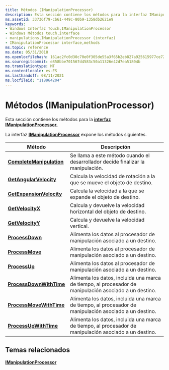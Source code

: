 ```yaml
---
title: Métodos (IManipulationProcessor)
description: Esta sección contiene los métodos para la interfaz IManipulationProcessor.
ms.assetid: 33736f79-cb61-449c-80b9-1358db2621e9
keywords:
- Windows Interfaz Touch,IManipulationProcessor
- Windows Métodos touch,interface
- manipulations,IManipulationProcessor (interfaz)
- IManipulationProcessor interface,methods
ms.topic: reference
ms.date: 05/31/2018
ms.openlocfilehash: 161ac2fc0d30c70e0f305de55a3f65b2eb827a925615977ce726eaa200615806
ms.sourcegitcommit: e858bbe701567d4583c50a11326e42d7ea51804b
ms.translationtype: MT
ms.contentlocale: es-ES
ms.lasthandoff: 08/11/2021
ms.locfileid: "118964204"
---
```

# <a name="methods-imanipulationprocessor"></a>Métodos (IManipulationProcessor)

Esta sección contiene los métodos para la [**interfaz IManipulationProcessor.**](/windows/desktop/api/manipulations/nn-manipulations-imanipulationprocessor)

La interfaz [**IManipulationProcessor**](/windows/desktop/api/manipulations/nn-manipulations-imanipulationprocessor) expone los métodos siguientes.



| Método                                                                      | Descripción                                                                              |
|-----------------------------------------------------------------------------|------------------------------------------------------------------------------------------|
| [**CompleteManipulation**](/windows/desktop/api/manipulations/nf-manipulations-imanipulationprocessor-completemanipulation) | Se llama a este método cuando el desarrollador decide finalizar la manipulación.                |
| [**GetAngularVelocity**](/windows/desktop/api/manipulations/nf-manipulations-imanipulationprocessor-getangularvelocity)     | Calcula la velocidad de rotación a la que se mueve el objeto de destino.                  |
| [**GetExpansionVelocity**](/windows/desktop/api/manipulations/nf-manipulations-imanipulationprocessor-getexpansionvelocity) | Calcula la velocidad a la que se expande el objeto de destino.                              |
| [**GetVelocityX**](/windows/desktop/api/manipulations/nf-manipulations-imanipulationprocessor-getvelocityx)                 | Calcula y devuelve la velocidad horizontal del objeto de destino.                    |
| [**GetVelocityY**](/windows/desktop/api/manipulations/nf-manipulations-imanipulationprocessor-getvelocityy)                 | Calcula y devuelve la velocidad vertical.                                            |
| [**ProcessDown**](/windows/desktop/api/manipulations/nf-manipulations-imanipulationprocessor-processdown)                   | Alimenta los datos al procesador de manipulación asociado a un destino.                       |
| [**ProcessMove**](/windows/desktop/api/manipulations/nf-manipulations-imanipulationprocessor-processmove)                   | Alimenta los datos al procesador de manipulación asociado a un destino.                       |
| [**ProcessUp**](/windows/desktop/api/manipulations/nf-manipulations-imanipulationprocessor-processup)                       | Alimenta los datos al procesador de manipulación asociado a un destino.                       |
| [**ProcessDownWithTime**](/windows/desktop/api/manipulations/nf-manipulations-imanipulationprocessor-processdownwithtime)   | Alimenta los datos, incluida una marca de tiempo, al procesador de manipulación asociado a un destino. |
| [**ProcessMoveWithTime**](/windows/desktop/api/manipulations/nf-manipulations-imanipulationprocessor-processmovewithtime)   | Alimenta los datos, incluida una marca de tiempo, al procesador de manipulación asociado a un destino. |
| [**ProcessUpWithTime**](/windows/desktop/api/manipulations/nf-manipulations-imanipulationprocessor-processupwithtime)       | Alimenta los datos, incluida una marca de tiempo, al procesador de manipulación asociado a un destino. |



 

## <a name="related-topics"></a>Temas relacionados

<dl> <dt>

[**IManipulationProcessor**](/windows/desktop/api/manipulations/nn-manipulations-imanipulationprocessor)
</dt> </dl>

 

 





